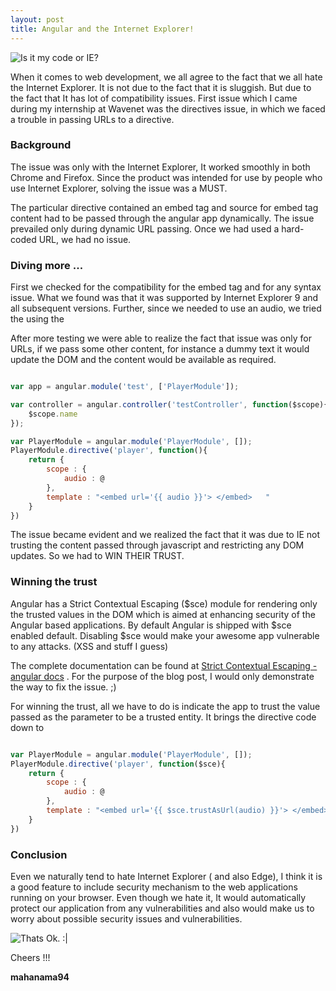 ```yaml
---
layout: post
title: Angular and the Internet Explorer!
---
```


<img src="{{ site.baseurl }}/images/angular-IE/mycode-or-IE.jpg" alt="Is it my code or IE?" title="Is it my code or IE?">



When it comes to web development, we all agree to the fact that we all hate the Internet Explorer. It is not due to the fact that it is sluggish. But due to the fact that It has lot of compatibility issues. First issue which I came during my internship at Wavenet was the directives issue, in which we faced a trouble in passing URLs to a directive.

### Background

The issue was only with the Internet Explorer, It worked smoothly in both Chrome and Firefox. Since the product was intended for use by people who use Internet Explorer, solving the issue was a MUST.

The particular directive contained an embed tag and source for embed tag content had to be passed through the angular app dynamically. The issue prevailed only during dynamic URL passing. Once we had used a hard-coded URL, we had no issue.

### Diving more ...

First we checked for the compatibility for the embed tag and for any syntax issue. What we found was that it was supported by Internet Explorer 9 and all subsequent versions. Further, since we needed to use an audio, we tried the using the <audio> tag, which gave the same result with no progress.

After more testing we were able to realize the fact that issue was only for URLs, if we pass some other content, for instance a dummy text it would update the DOM and the content would be available as required.


``` javascript

var app = angular.module('test', ['PlayerModule']);

var controller = angular.controller('testController', function($scope){
	$scope.name
});

var PlayerModule = angular.module('PlayerModule', []);
PlayerModule.directive('player', function(){
    return {
        scope : {
            audio : @
        },
        template : "<embed url='{{ audio }}'> </embed>   "
    }
})
```

The issue became evident and we realized the fact that it was due to IE not trusting the content passed through javascript and restricting any DOM updates. So we had to WIN THEIR TRUST.

### Winning the trust

Angular has a Strict Contextual Escaping ($sce) module for rendering only the trusted values in the DOM which is aimed at enhancing security of the Angular based applications. By default Angular is shipped with $sce enabled default. Disabling $sce would make your awesome app  vulnerable to any attacks. (XSS and stuff I guess)

The complete documentation can be found at
[Strict Contextual Escaping - angular docs](https://docs.angularjs.org/api/ng/service/$sce) . For the purpose of the blog post, I would only demonstrate the way to fix the issue. ;)

For winning the trust, all we have to do is indicate the app to trust the value passed as the parameter to be a trusted entity. It brings the directive code down to

``` javascript

var PlayerModule = angular.module('PlayerModule', []);
PlayerModule.directive('player', function($sce){
    return {
        scope : {
            audio : @
        },
        template : "<embed url='{{ $sce.trustAsUrl(audio) }}'> </embed>   "
    }
})

```

### Conclusion


Even we naturally tend to hate Internet Explorer ( and also Edge), I think it is a good feature to include security mechanism to the web applications running on your browser. Even though we hate it, It would automatically protect our application from any vulnerabilities and also would make us to worry about possible security issues and vulnerabilities.

<img src="{{ site.baseurl }}/images/angular-IE/thats-ok.jpg" alt="Thats Ok. :|" title="Thats Ok. :|">


Cheers !!!

**mahanama94**
